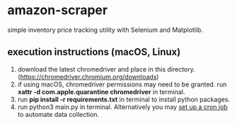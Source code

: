 # amazon-scraper
simple inventory price tracking utility with Selenium and Matplotlib.

## execution instructions (macOS, Linux)
1. download the latest chromedriver and place in this directory. (https://chromedriver.chromium.org/downloads)
1. if using macOS, chromedriver permissions may need to be granted. run __xattr -d com.apple.quarantine chromedriver__ in terminal.
1. run __pip install -r requirements.txt__ in terminal to install python packages.
1. run python3 main.py in terminal. Alternatively you may [set up a cron job](https://man7.org/linux/man-pages/man5/crontab.5.html) to automate data collection. 

